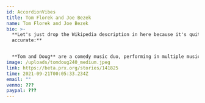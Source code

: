 ```yaml
---
id: AccordionVibes
title: Tom Florek and Joe Bezek
name: Tom Florek and Joe Bezek
bio: >-
  **Let's just drop the Wikipedia description in here because it's quite
  accurate:**


  **Tom and Doug** are a comedy music duo, performing in multiple musical styles including jazz, rock, ragtime, blues, comedy, folk, rap, polka, heavy metal, and country. They are often compared to [Flight of the Conchords](https://en.wikipedia.org/wiki/Flight_of_the_Conchords "Flight of the Conchords") and [They Might Be Giants](https://en.wikipedia.org/wiki/They_Might_Be_Giants "They Might Be Giants"). Thomas P. Florek and Douglas Gentile have been writing, performing, and recording together since 1985. From 2005 through 2010 they hosted a biweekly podcast that features their music and that of other artists. In 2010, they began a weekly half-hour radio show streaming on [KHOI-FM](https://en.wikipedia.org/wiki/KHOI-FM "KHOI-FM").  In 2011, they began offering their show nationwide on the [Pacifica Radio Network](https://en.wikipedia.org/wiki/Pacifica_Radio_Network "Pacifica Radio Network"), and also broadcast right in our backyard on [Radio Free Lambertville](http://radiofreelambertville.com) weekdays at 3:30pm.
image: /uploads/tomdoug240_medium.jpeg
link: https://beta.prx.org/stories/141825
time: 2021-09-21T00:05:33.234Z
email: ""
venmo: ???
paypal: ???
---
```

